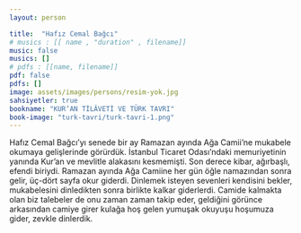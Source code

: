```yaml
---
layout: person

title:  "Hafız Cemal Bağcı"
# musics : [[ name , "duration" , filename]]
music: false
musics: []
# pdfs : [[name, filename]]
pdf: false
pdfs: []
image: assets/images/persons/resim-yok.jpg
sahsiyetler: true
bookname: "KUR’AN TİLÂVETİ VE TÜRK TAVRI"
book-image: "turk-tavri/turk-tavri-1.png"
---
```


Hafız Cemal Bağcı’yı senede bir ay Ramazan ayında Ağa Camii’ne mukabele okumaya gelişlerinde görürdük. İstanbul Ticaret Odası’ndaki memuriyetinin yanında Kur’an ve mevlitle alakasını kesmemişti. Son derece kibar, ağırbaşlı, efendi biriydi. 
Ramazan ayında Ağa Camiine her gün öğle namazından sonra gelir, üç-dört sayfa okur giderdi. Dinlemek isteyen sevenleri kendisini bekler, mukabelesini dinledikten sonra birlikte kalkar giderlerdi. 
Camide kalmakta olan biz talebeler de onu zaman zaman takip eder, geldiğini görünce arkasından camiye girer kulağa hoş gelen yumuşak okuyuşu hoşumuza gider, zevkle dinlerdik. 
